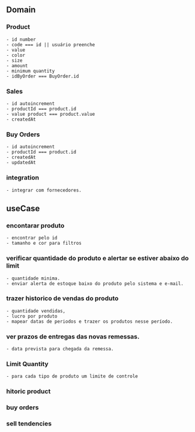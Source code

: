 ## Domain
  ### Product
    - id number
    - code === id || usuário preenche
    - value
    - color
    - size
    - amount
    - minimum quantity
    - idByOrder === BuyOrder.id
  ### Sales
    - id autoincrement
    - productId === product.id
    - value product === product.value
    - createdAt
  ### Buy Orders
    - id autoincrement
    - productId === product.id
    - createdAt
    - updatedAt
  ### integration
    - integrar com fornecedores.

## useCase
  ### encontarar produto
    - encontrar pelo id
    - tamanho e cor para filtros
  ### verificar quantidade do produto e alertar se estiver abaixo do limit
    - quantidade minima.
    - enviar alerta de estoque baixo do produto pelo sistema e e-mail.
  ### trazer historico de vendas do produto
    - quantidade vendidas,
    - lucro por produto
    - mapear datas de periodos e trazer os produtos nesse período.
  ### ver prazos de entregas das novas remessas.
    - data prevista para chegada da remessa.
  ### Limit Quantity
    - para cada tipo de produto um limite de controle
  ### hitoric product
  ### buy orders
  ### sell tendencies
